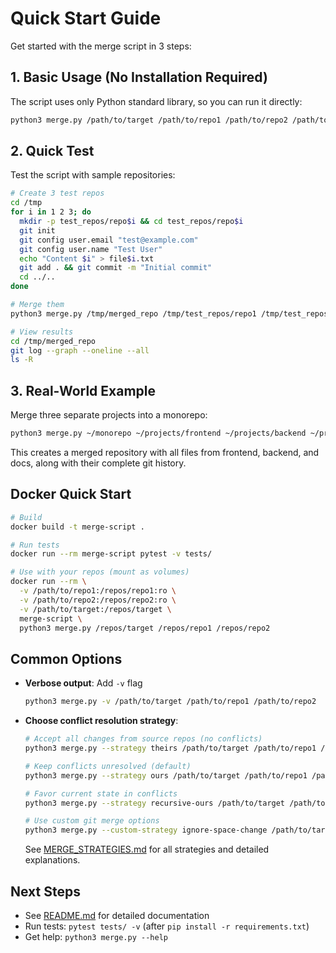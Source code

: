 # Quick Start Guide

Get started with the merge script in 3 steps:

## 1. Basic Usage (No Installation Required)

The script uses only Python standard library, so you can run it directly:

```bash
python3 merge.py /path/to/target /path/to/repo1 /path/to/repo2 /path/to/repo3
```

## 2. Quick Test

Test the script with sample repositories:

```bash
# Create 3 test repos
cd /tmp
for i in 1 2 3; do
  mkdir -p test_repos/repo$i && cd test_repos/repo$i
  git init
  git config user.email "test@example.com"
  git config user.name "Test User"
  echo "Content $i" > file$i.txt
  git add . && git commit -m "Initial commit"
  cd ../..
done

# Merge them
python3 merge.py /tmp/merged_repo /tmp/test_repos/repo1 /tmp/test_repos/repo2 /tmp/test_repos/repo3

# View results
cd /tmp/merged_repo
git log --graph --oneline --all
ls -R
```

## 3. Real-World Example

Merge three separate projects into a monorepo:

```bash
python3 merge.py ~/monorepo ~/projects/frontend ~/projects/backend ~/projects/docs
```

This creates a merged repository with all files from frontend, backend, and docs, along with their complete git history.

## Docker Quick Start

```bash
# Build
docker build -t merge-script .

# Run tests
docker run --rm merge-script pytest -v tests/

# Use with your repos (mount as volumes)
docker run --rm \
  -v /path/to/repo1:/repos/repo1:ro \
  -v /path/to/repo2:/repos/repo2:ro \
  -v /path/to/target:/repos/target \
  merge-script \
  python3 merge.py /repos/target /repos/repo1 /repos/repo2
```

## Common Options

- **Verbose output**: Add `-v` flag
  ```bash
  python3 merge.py -v /path/to/target /path/to/repo1 /path/to/repo2
  ```

- **Choose conflict resolution strategy**:
  ```bash
  # Accept all changes from source repos (no conflicts)
  python3 merge.py --strategy theirs /path/to/target /path/to/repo1 /path/to/repo2
  
  # Keep conflicts unresolved (default)
  python3 merge.py --strategy ours /path/to/target /path/to/repo1 /path/to/repo2
  
  # Favor current state in conflicts
  python3 merge.py --strategy recursive-ours /path/to/target /path/to/repo1 /path/to/repo2
  
  # Use custom git merge options
  python3 merge.py --custom-strategy ignore-space-change /path/to/target /path/to/repo1 /path/to/repo2
  ```
  
  See [MERGE_STRATEGIES.md](MERGE_STRATEGIES.md) for all strategies and detailed explanations.

## Next Steps

- See [README.md](README.md) for detailed documentation
- Run tests: `pytest tests/ -v` (after `pip install -r requirements.txt`)
- Get help: `python3 merge.py --help`
